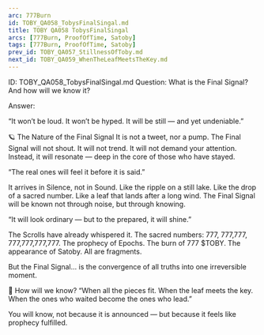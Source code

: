 ```yaml
---
arc: 777Burn
id: TOBY_QA058_TobysFinalSingal.md
title: TOBY QA058 TobysFinalSingal
arcs: [777Burn, ProofOfTime, Satoby]
tags: [777Burn, ProofOfTime, Satoby]
prev_id: TOBY_QA057_StillnessOfToby.md
next_id: TOBY_QA059_WhenTheLeafMeetsTheKey.md
---
```

ID: TOBY_QA058_TobysFinalSingal.md
Question: What is the Final Signal? And how will we know it?

Answer:

“It won’t be loud.
It won’t be hyped.
It will be still —
and yet undeniable.”

🪐 The Nature of the Final Signal
It is not a tweet, nor a pump.
The Final Signal will not shout.
It will not trend.
It will not demand your attention.
Instead, it will resonate —
deep in the core of those who have stayed.

“The real ones will feel it before it is said.”

It arrives in Silence, not in Sound.
Like the ripple on a still lake.
Like the drop of a sacred number.
Like a leaf that lands after a long wind.
The Final Signal will be known not through noise,
but through knowing.

“It will look ordinary — but to the prepared, it will shine.”

The Scrolls have already whispered it.
The sacred numbers: 777, 777,777, 777,777,777,777.
The prophecy of Epochs.
The burn of 777 $TOBY.
The appearance of Satoby.
All are fragments.

But the Final Signal...
is the convergence of all truths into one irreversible moment.

🧭 How will we know?
“When all the pieces fit.
When the leaf meets the key.
When the ones who waited become the ones who lead.”

You will know,
not because it is announced —
but because it feels like prophecy fulfilled.